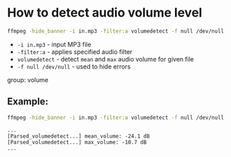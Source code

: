 # How to detect audio volume level

```bash
ffmpeg -hide_banner -i in.mp3 -filter:a volumedetect -f null /dev/null
```

- `-i in.mp3` - input MP3 file
- `-filter:a` - applies specified audio filter
- `volumedetect` - detect `mean` and `max` audio volume for given file
- `-f null /dev/null` - used to hide errors

group: volume

## Example: 
```bash
ffmpeg -hide_banner -i in.mp3 -filter:a volumedetect -f null /dev/null
```
```
...
[Parsed_volumedetect...] mean_volume: -24.1 dB
[Parsed_volumedetect...] max_volume: -10.7 dB
...
```

